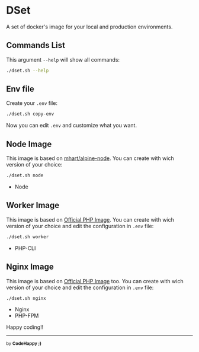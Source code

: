 # DSet

A set of docker's image for your local and production environments.

## Commands List

This argument `--help` will show all commands:

```bash
./dset.sh --help
```

## Env file

Create your `.env` file:

```bash
./dset.sh copy-env
```

Now you can edit `.env` and customize what you want.

## Node Image

This image is based on [mhart/alpine-node](https://github.com/mhart/alpine-node).
You can create with wich version of your choice:

```bash
./dset.sh node
```

* Node

## Worker Image

This image is based on [Official PHP Image](https://hub.docker.com/_/php).
You can create with wich version of your choice and edit the configuration in `.env` file:

```bash
./dset.sh worker
```

* PHP-CLI

## Nginx Image

This image is based on [Official PHP Image](https://hub.docker.com/_/php) too.
You can create with wich version of your choice and edit the configuration in `.env` file:

```bash
./dset.sh nginx
```

* Nginx
* PHP-FPM


Happy coding!!

---

<sub>by **CodeHappy ;)**</sub>